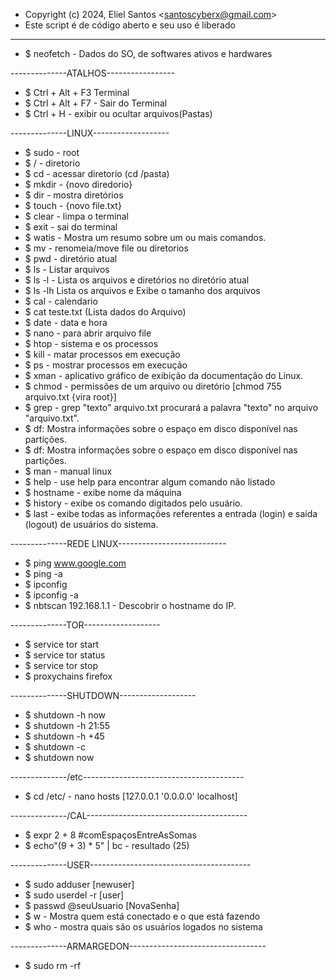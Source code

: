 - Copyright (c) 2024, Eliel Santos <<santoscyberx@gmail.com>>                                                         
- Este script é de código aberto e seu uso é liberado       

--------------------------------------
- $ neofetch - Dados do SO, de softwares ativos e hardwares
  
--------------ATALHOS----------------- 
- $ Ctrl + Alt + F3  Terminal
- $ Ctrl + Alt + F7 - Sair do Terminal
- $ Ctrl + H - exibir ou ocultar arquivos(Pastas)
  
--------------LINUX------------------- 
- $ sudo - root
- $ / - diretorio
- $ cd - acessar diretorio (cd /pasta)
- $ mkdir - {novo diredorio}
- $ dir - mostra diretórios
- $ touch - {novo file.txt}
- $ clear - limpa o terminal
- $ exit - sai do terminal
- $ watis - Mostra um resumo sobre um ou mais comandos.
- $ mv - renomeia/move file ou diretorios
- $ pwd - diretório atual
- $ ls - Listar arquivos
- $ ls -l - Lista os arquivos e diretórios no diretório atual
- $ ls -lh Lista os arquivos e Exibe o tamanho dos arquivos
- $ cal - calendario
- $ cat teste.txt (Lista dados do Arquivo)
- $ date - data e hora
- $ nano - para abrir arquivo file
- $ htop - sistema e os processos
- $ kill - matar processos em execução
- $ ps - mostrar processos em execução
- $ xman - aplicativo gráfico de exibição da documentação do Linux.
- $ chmod - permissões de um arquivo ou diretório [chmod 755 arquivo.txt {vira root}]
- $ grep - grep "texto" arquivo.txt procurará a palavra "texto" no arquivo "arquivo.txt".
- $ df: Mostra informações sobre o espaço em disco disponível nas partições.
- $ df: Mostra informações sobre o espaço em disco disponível nas partições.
- $ man - manual linux
- $ help - use help para encontrar algum comando não listado
- $ hostname - exibe nome da máquina
- $ history - exibe os comando digitados pelo usuário.
- $ last - exibe todas as informações referentes a entrada (login) e saída (logout) de usuários do sistema.
  
 --------------REDE LINUX--------------------------- 
- $ ping www.google.com
- $ ping -a
- $ ipconfig
- $ ipconfig -a
- $ nbtscan 192.168.1.1 - Descobrir o hostname do IP.
  
--------------TOR-------------------
- $ service tor start
- $ service tor status
- $ service tor stop
- $ proxychains firefox
  
--------------SHUTDOWN------------------- 
- $ shutdown -h now
- $ shutdown -h 21:55
- $ shutdown -h +45
- $ shutdown -c
- $ shutdown now

--------------/etc----------------------------------------
- $ cd /etc/ - nano hosts [127.0.0.1 '0.0.0.0' localhost]
  
--------------/CAL---------------------------------------- 
- $ expr 2 + 8 #comEspaçosEntreAsSomas
- $ echo"(9 + 3) * 5" | bc - resultado (25)
  
--------------USER---------------------------------------- 
- $ sudo adduser [newuser]
- $ sudo userdel -r [user]
- $ passwd @seuUsuario [NovaSenha]
- $ w - Mostra quem está conectado e o que está fazendo
- $ who - mostra quais são os usuários logados no sistema
  
--------------ARMARGEDON---------------------------------- 
- $ sudo rm -rf


